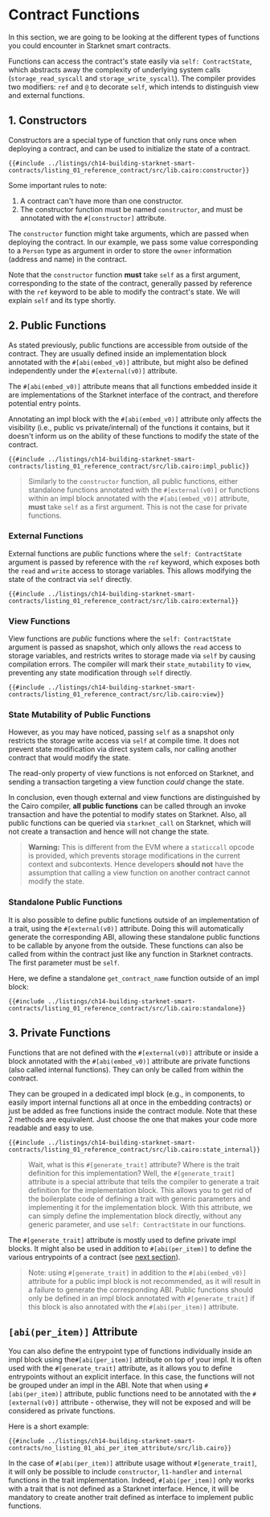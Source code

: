 # Contract Functions

In this section, we are going to be looking at the different types of functions you could encounter in Starknet smart contracts.

Functions can access the contract's state easily via `self: ContractState`, which abstracts away the complexity of underlying system calls (`storage_read_syscall` and `storage_write_syscall`). The compiler provides two modifiers: `ref` and `@` to decorate `self`, which intends to distinguish view and external functions.

## 1. Constructors

Constructors are a special type of function that only runs once when deploying a contract, and can be used to initialize the state of a contract.

```rust,noplayground
{{#include ../listings/ch14-building-starknet-smart-contracts/listing_01_reference_contract/src/lib.cairo:constructor}}
```

Some important rules to note:

1. A contract can't have more than one constructor.
2. The constructor function must be named `constructor`, and must be annotated with the `#[constructor]` attribute.

The `constructor` function might take arguments, which are passed when deploying the contract. In our example, we pass some value corresponding to a `Person` type as argument in order to store the `owner` information (address and name) in the contract. 

Note that the `constructor` function **must** take `self` as a first argument, corresponding to the state of the contract, generally passed by reference with the `ref` keyword to be able to modify the contract's state. We will explain `self` and its type shortly.

## 2. Public Functions

As stated previously, public functions are accessible from outside of the contract. They are usually defined inside an implementation block annotated with the `#[abi(embed_v0)]` attribute, but might also be defined independently under the `#[external(v0)]` attribute.

The `#[abi(embed_v0)]` attribute means that all functions embedded inside it are implementations of the Starknet interface of the contract, and therefore potential entry points.

Annotating an impl block with the `#[abi(embed_v0)]` attribute only affects the visibility (i.e., public vs private/internal) of the functions it contains, but it doesn't inform us on the ability of these functions to modify the state of the contract.

```rust,noplayground
{{#include ../listings/ch14-building-starknet-smart-contracts/listing_01_reference_contract/src/lib.cairo:impl_public}}
```

> Similarly to the `constructor` function, all public functions, either standalone functions annotated with the `#[external(v0)]` or functions within an impl block annotated with the `#[abi(embed_v0)]` attribute, **must** take `self` as a first argument. This is not the case for private functions.

### External Functions

External functions are _public_ functions where the `self: ContractState` argument is passed by reference with the `ref` keyword, which exposes both the `read` and `write` access to storage variables. This allows modifying the state of the contract via `self` directly.

```rust,noplayground
{{#include ../listings/ch14-building-starknet-smart-contracts/listing_01_reference_contract/src/lib.cairo:external}}
```

### View Functions

View functions are _public_ functions where the `self: ContractState` argument is passed as snapshot, which only allows the `read` access to storage variables, and restricts writes to storage made via `self` by causing compilation errors. The compiler will mark their `state_mutability` to `view`, preventing any state modification through `self` directly.

```rust,noplayground
{{#include ../listings/ch14-building-starknet-smart-contracts/listing_01_reference_contract/src/lib.cairo:view}}
```

### State Mutability of Public Functions

However, as you may have noticed, passing `self` as a snapshot only restricts the storage write access via `self` at compile time. It does not prevent state modification via direct system calls, nor calling another contract that would modify the state.

The read-only property of view functions is not enforced on Starknet, and sending a transaction targeting a view function _could_  change the state.

In conclusion, even though external and view functions are distinguished by the Cairo compiler, **all public functions** can be called through an invoke transaction and have the potential to modify states on Starknet. Also, all public functions can be queried via `starknet_call` on Starknet, which will not create a transaction and hence will not change the state.

> **Warning:** This is different from the EVM where a `staticcall` opcode is provided, which prevents storage modifications in the current context and subcontexts. Hence developers **should not** have the assumption that calling a view function on another contract cannot modify the state.

### Standalone Public Functions

It is also possible to define public functions outside of an implementation of a trait, using the `#[external(v0)]` attribute. Doing this will automatically generate the corresponding ABI, allowing these standalone public functions to be callable by anyone from the outside. These functions can also be called from within the contract just like any function in Starknet contracts. The first parameter must be `self`.

Here, we define a standalone `get_contract_name` function outside of an impl block:

```rust,noplayground
{{#include ../listings/ch14-building-starknet-smart-contracts/listing_01_reference_contract/src/lib.cairo:standalone}}
```

## 3. Private Functions

Functions that are not defined with the `#[external(v0)]` attribute or inside a block annotated with the `#[abi(embed_v0)]` attribute are private functions (also called internal functions). They can only be called from within the contract.

They can be grouped in a dedicated impl block (e.g., in components, to easily import internal functions all at once in the embedding contracts) or just be added as free functions inside the contract module.
Note that these 2 methods are equivalent. Just choose the one that makes your code more readable and easy to use.

```rust,noplayground
{{#include ../listings/ch14-building-starknet-smart-contracts/listing_01_reference_contract/src/lib.cairo:state_internal}}
```

> Wait, what is this `#[generate_trait]` attribute? Where is the trait definition for this implementation? Well, the `#[generate_trait]` attribute is a special attribute that tells the compiler to generate a trait definition for the implementation block. This allows you to get rid of the boilerplate code of defining a trait with generic parameters and implementing it for the implementation block. With this attribute, we can simply define the implementation block directly, without any generic parameter, and use `self: ContractState` in our functions.

The `#[generate_trait]` attribute is mostly used to define private impl blocks. It might also be used in addition to `#[abi(per_item)]` to define the various entrypoints of a contract (see [next section][abi per item section]).

> Note: using `#[generate_trait]` in addition to the `#[abi(embed_v0)]` attribute for a public impl block is not recommended, as it will result in a failure to generate the corresponding ABI. Public functions should only be defined in an impl block annotated with `#[generate_trait]` if this block is also annotated with the `#[abi(per_item)]` attribute.

[abi per item section]: ./ch14-02-contract-functions.md#4-abiper_item-attribute


## `[abi(per_item)]` Attribute

You can also define the entrypoint type of functions individually inside an impl block using the`#[abi(per_item)]` attribute on top of your impl. It is often used with the `#[generate_trait]` attribute, as it allows you to define entrypoints without an explicit interface. In this case, the functions will not be grouped under an impl in the ABI. Note that when using `#[abi(per_item)]` attribute, public functions need to be annotated with the `#[external(v0)]` attribute - otherwise, they will not be exposed and will be considered as private functions.

Here is a short example:

```rust,noplayground
{{#include ../listings/ch14-building-starknet-smart-contracts/no_listing_01_abi_per_item_attribute/src/lib.cairo}}
```

In the case of `#[abi(per_item)]` attribute usage without `#[generate_trait]`, it will only be possible to include `constructor`, `l1-handler` and `internal` functions in the trait implementation. Indeed, `#[abi(per_item)]` only works with a trait that is not defined as a Starknet interface. Hence, it will be mandatory to create another trait defined as interface to implement public functions.
